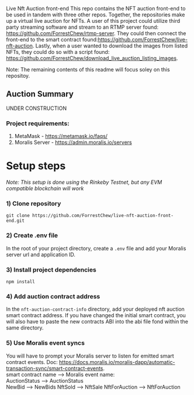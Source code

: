 Live Nft Auction front-end
This repo contains the NFT auction front-end to be used in tandem with three other repos. Together, the repositories make up a virtual live auction for NFTs. A user of this project could utilize third party streaming software and stream to an RTMP server found: https://github.com/ForrestChew/rtmp-server. They could then connect the front-end to the smart contract found:https://github.com/ForrestChew/live-nft-auction. Lastly, when a user wanted to download the images from listed NFTs, they could do so with a script found: https://github.com/ForrestChew/download_live_auction_listing_images.

Note: The remaining contents of this readme will focus soley on this repositoy.
<br>
## Auction Summary
UNDER CONSTRUCTION
<br>
### Project requirements: 
1. MetaMask - https://metamask.io/faqs/ <br>
2. Moralis Server - https://admin.moralis.io/servers <br>
# Setup steps <br>
*Note:
This setup is done using the Rinkeby Testnet, but any EVM compatible blockchain will work*
<br>
### 1) Clone repository <br>
```
git clone https://github.com/ForrestChew/live-nft-auction-front-end.git
```
### 2) Create .env file <br>
In the root of your project directory, create a `.env` file and add your Moralis server url and application ID.
### 3) Install project dependencies
```
npm install
```
### 4) Add auction contract address
In the `nft-auction-contract-info` directory, add your deployed nft auction smart contract address. If you have changed the initial smart contract, you will also have to paste the new contracts ABI into the abi file fond within the same directory.
### 5) Use Moralis event syncs
You will have to prompt your Moralis server to listen for emitted smart contract events. Doc: https://docs.moralis.io/moralis-dapp/automatic-transaction-sync/smart-contract-events. <br>
smart contract name --> Moralis event name: <br>
AuctionStatus --> AuctionStatus <br>
NewBid        --> NewBids
NftSold       --> NftSale
NftForAuction --> NftForAuction

